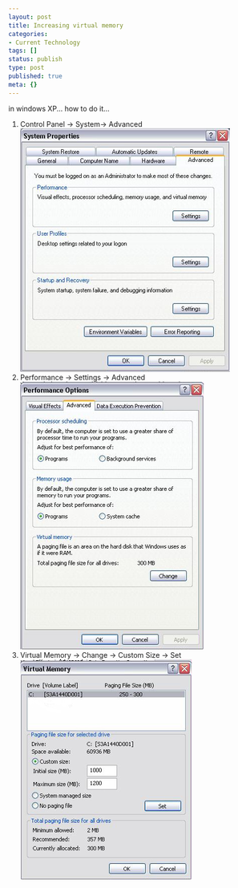 ```yaml
---
layout: post
title: Increasing virtual memory
categories:
- Current Technology
tags: []
status: publish
type: post
published: true
meta: {}
---
```

in windows XP... how to do it...

1. Control Panel -> System-> Advanced ![](/img/virmem1.jpg)
2. Performance -> Settings -> Advanced ![](/img/virmem2.jpg)
3. Virtual Memory -> Change -> Custom Size -> Set ![](/img/virmem3.jpg)
